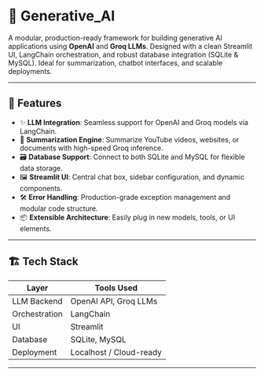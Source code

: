 # 🚀 Generative_AI

A modular, production-ready framework for building generative AI applications using **OpenAI** and **Groq LLMs**. Designed with a clean Streamlit UI, LangChain orchestration, and robust database integration (SQLite & MySQL). Ideal for summarization, chatbot interfaces, and scalable deployments.

---

## 🔧 Features

- ✨ **LLM Integration**: Seamless support for OpenAI and Groq models via LangChain.
- 🧠 **Summarization Engine**: Summarize YouTube videos, websites, or documents with high-speed Groq inference.
- 🗃️ **Database Support**: Connect to both SQLite and MySQL for flexible data storage.
- 🖼️ **Streamlit UI**: Central chat box, sidebar configuration, and dynamic components.
- 🛠️ **Error Handling**: Production-grade exception management and modular code structure.
- 📦 **Extensible Architecture**: Easily plug in new models, tools, or UI elements.

---

## 🏗️ Tech Stack

| Layer         | Tools Used                          |
|--------------|-------------------------------------|
| LLM Backend   | OpenAI API, Groq LLMs               |
| Orchestration | LangChain                          |
| UI            | Streamlit                          |
| Database      | SQLite, MySQL                      |
| Deployment    | Localhost / Cloud-ready            |

---

